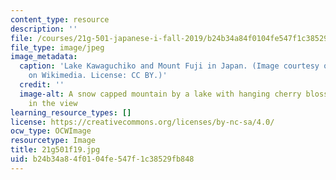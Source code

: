 ```yaml
---
content_type: resource
description: ''
file: /courses/21g-501-japanese-i-fall-2019/b24b34a84f0104fe547f1c38529fb848_21g501f19.jpg
file_type: image/jpeg
image_metadata:
  caption: 'Lake Kawaguchiko and Mount Fuji in Japan. (Image courtesy of [Midori](https://commons.wikimedia.org/wiki/File:Lake_Kawaguchiko_Sakura_Mount_Fuji_3.JPG)
    on Wikimedia. License: CC BY.)'
  credit: ''
  image-alt: A snow capped mountain by a lake with hanging cherry blossom branches
    in the view
learning_resource_types: []
license: https://creativecommons.org/licenses/by-nc-sa/4.0/
ocw_type: OCWImage
resourcetype: Image
title: 21g501f19.jpg
uid: b24b34a8-4f01-04fe-547f-1c38529fb848
---
```

